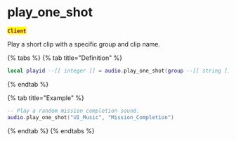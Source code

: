 # play\_one\_shot

<mark style="color:purple;">**`Client`**</mark>

Play a short clip with a specific group and clip name.

{% tabs %}
{% tab title="Definition" %}
```lua
local playid --[[ integer ]] = audio.play_one_shot(group --[[ string ]], clip --[[ string ]], delay --[[ integer ]])
```
{% endtab %}

{% tab title="Example" %}
```lua
-- Play a random mission completion sound.
audio.play_one_shot("UI_Music", "Mission_Completion")
```
{% endtab %}
{% endtabs %}
